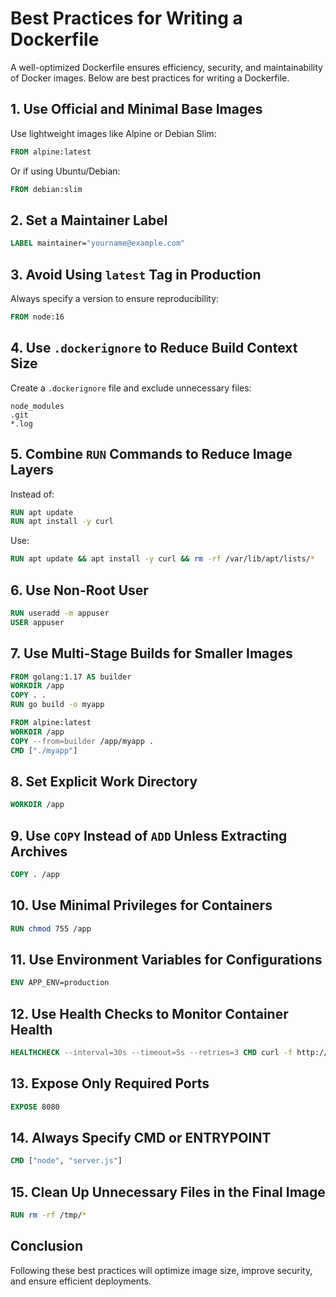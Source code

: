 # Best Practices for Writing a Dockerfile

A well-optimized Dockerfile ensures efficiency, security, and maintainability of Docker images. Below are best practices for writing a Dockerfile.

## 1. Use Official and Minimal Base Images
Use lightweight images like Alpine or Debian Slim:
```dockerfile
FROM alpine:latest
```
Or if using Ubuntu/Debian:
```dockerfile
FROM debian:slim
```

## 2. Set a Maintainer Label
```dockerfile
LABEL maintainer="yourname@example.com"
```

## 3. Avoid Using `latest` Tag in Production
Always specify a version to ensure reproducibility:
```dockerfile
FROM node:16
```

## 4. Use `.dockerignore` to Reduce Build Context Size
Create a `.dockerignore` file and exclude unnecessary files:
```
node_modules
.git
*.log
```

## 5. Combine `RUN` Commands to Reduce Image Layers
Instead of:
```dockerfile
RUN apt update
RUN apt install -y curl
```
Use:
```dockerfile
RUN apt update && apt install -y curl && rm -rf /var/lib/apt/lists/*
```

## 6. Use Non-Root User
```dockerfile
RUN useradd -m appuser
USER appuser
```

## 7. Use Multi-Stage Builds for Smaller Images
```dockerfile
FROM golang:1.17 AS builder
WORKDIR /app
COPY . .
RUN go build -o myapp

FROM alpine:latest
WORKDIR /app
COPY --from=builder /app/myapp .
CMD ["./myapp"]
```

## 8. Set Explicit Work Directory
```dockerfile
WORKDIR /app
```

## 9. Use `COPY` Instead of `ADD` Unless Extracting Archives
```dockerfile
COPY . /app
```

## 10. Use Minimal Privileges for Containers
```dockerfile
RUN chmod 755 /app
```

## 11. Use Environment Variables for Configurations
```dockerfile
ENV APP_ENV=production
```

## 12. Use Health Checks to Monitor Container Health
```dockerfile
HEALTHCHECK --interval=30s --timeout=5s --retries=3 CMD curl -f http://localhost:8080 || exit 1
```

## 13. Expose Only Required Ports
```dockerfile
EXPOSE 8080
```

## 14. Always Specify CMD or ENTRYPOINT
```dockerfile
CMD ["node", "server.js"]
```

## 15. Clean Up Unnecessary Files in the Final Image
```dockerfile
RUN rm -rf /tmp/*
```

## Conclusion
Following these best practices will optimize image size, improve security, and ensure efficient deployments.
